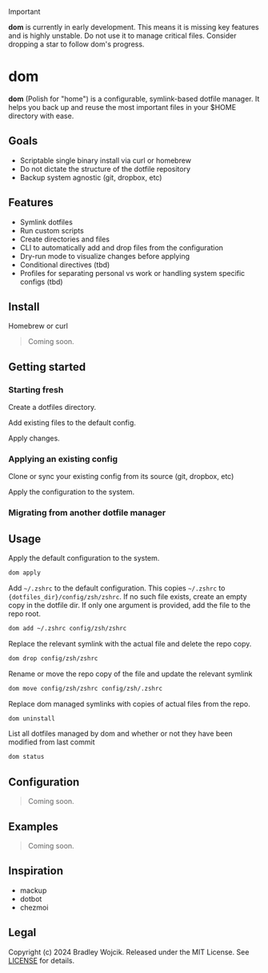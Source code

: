 > [!IMPORTANT]
> **dom** is currently in early development. This means it is missing key
> features and is highly unstable. Do not use it to manage critical files.
> Consider dropping a star to follow dom's progress.

# dom

**dom** (Polish for "home") is a configurable, symlink-based dotfile manager.
It helps you back up and reuse the most important files in your $HOME directory
with ease.

## Goals

- Scriptable single binary install via curl or homebrew
- Do not dictate the structure of the dotfile repository
- Backup system agnostic (git, dropbox, etc)

## Features

- Symlink dotfiles
- Run custom scripts
- Create directories and files
- CLI to automatically add and drop files from the configuration
- Dry-run mode to visualize changes before applying
- Conditional directives (tbd)
- Profiles for separating personal vs work or handling system specific configs (tbd)

## Install

Homebrew or curl

> Coming soon.

## Getting started

### Starting fresh

Create a dotfiles directory.

Add existing files to the default config.

Apply changes.

### Applying an existing config

Clone or sync your existing config from its source (git, dropbox, etc)

Apply the configuration to the system.

### Migrating from another dotfile manager

## Usage

Apply the default configuration to the system.

```sh
dom apply
```

Add `~/.zshrc` to the default configuration. This copies `~/.zshrc` to `{dotfiles_dir}/config/zsh/zshrc`. If no such file exists, create an empty copy in the dotfile dir. If only one argument is provided, add the file to the repo root.

```sh
dom add ~/.zshrc config/zsh/zshrc
```

Replace the relevant symlink with the actual file and delete the repo copy.

```sh
dom drop config/zsh/zshrc
```

Rename or move the repo copy of the file and update the relevant symlink

```sh
dom move config/zsh/zshrc config/zsh/.zshrc
```

Replace dom managed symlinks with copies of actual files from the repo.

```sh
dom uninstall
```

List all dotfiles managed by dom and whether or not they have been modified from last commit

```sh
dom status
```

## Configuration

> Coming soon.

## Examples

> Coming soon.

## Inspiration

- mackup
- dotbot
- chezmoi

## Legal

Copyright (c) 2024 Bradley Wojcik. Released under the MIT License. See
[LICENSE](LICENSE) for details.

